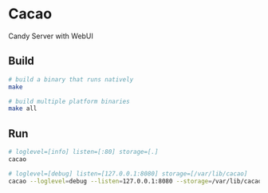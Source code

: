 # Cacao

Candy Server with WebUI

## Build

```bash
# build a binary that runs natively
make

# build multiple platform binaries
make all
```

## Run

```bash
# loglevel=[info] listen=[:80] storage=[.]
cacao

# loglevel=[debug] listen=[127.0.0.1:8080] storage=[/var/lib/cacao]
cacao --loglevel=debug --listen=127.0.0.1:8080 --storage=/var/lib/cacao
```
